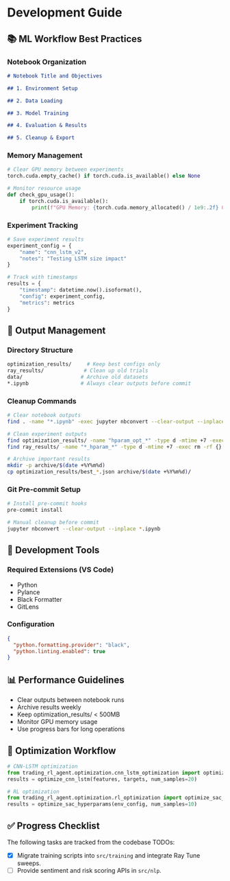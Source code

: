 # Development Guide

## 📚 ML Workflow Best Practices

### Notebook Organization

```markdown
# Notebook Title and Objectives

## 1. Environment Setup

## 2. Data Loading

## 3. Model Training

## 4. Evaluation & Results

## 5. Cleanup & Export
```

### Memory Management

```python
# Clear GPU memory between experiments
torch.cuda.empty_cache() if torch.cuda.is_available() else None

# Monitor resource usage
def check_gpu_usage():
    if torch.cuda.is_available():
        print(f"GPU Memory: {torch.cuda.memory_allocated() / 1e9:.2f} GB")
```

### Experiment Tracking

```python
# Save experiment results
experiment_config = {
    "name": "cnn_lstm_v2",
    "notes": "Testing LSTM size impact"
}

# Track with timestamps
results = {
    "timestamp": datetime.now().isoformat(),
    "config": experiment_config,
    "metrics": metrics
}
```

## 🧹 Output Management

### Directory Structure

```bash
optimization_results/     # Keep best configs only
ray_results/             # Clean up old trials
data/                   # Archive old datasets
*.ipynb                 # Always clear outputs before commit
```

### Cleanup Commands

```bash
# Clear notebook outputs
find . -name "*.ipynb" -exec jupyter nbconvert --clear-output --inplace {} +

# Clean experiment outputs
find optimization_results/ -name "hparam_opt_*" -type d -mtime +7 -exec rm -rf {} +
find ray_results/ -name "*_hparam_*" -type d -mtime +7 -exec rm -rf {} +

# Archive important results
mkdir -p archive/$(date +%Y%m%d)
cp optimization_results/best_*.json archive/$(date +%Y%m%d)/
```

### Git Pre-commit Setup

```bash
# Install pre-commit hooks
pre-commit install

# Manual cleanup before commit
jupyter nbconvert --clear-output --inplace *.ipynb
```

## 🔧 Development Tools

### Required Extensions (VS Code)

- Python
- Pylance
- Black Formatter
- GitLens

### Configuration

```json
{
  "python.formatting.provider": "black",
  "python.linting.enabled": true
}
```

## 📊 Performance Guidelines

- Clear outputs between notebook runs
- Archive results weekly
- Keep optimization_results/ < 500MB
- Monitor GPU memory usage
- Use progress bars for long operations

## 🚀 Optimization Workflow

```python
# CNN-LSTM optimization
from trading_rl_agent.optimization.cnn_lstm_optimization import optimize_cnn_lstm
results = optimize_cnn_lstm(features, targets, num_samples=20)

# RL optimization
from trading_rl_agent.optimization.rl_optimization import optimize_sac_hyperparams
results = optimize_sac_hyperparams(env_config, num_samples=10)
```

## ✅ Progress Checklist

The following tasks are tracked from the codebase TODOs:

- [x] Migrate training scripts into `src/training` and integrate Ray Tune sweeps.
- [ ] Provide sentiment and risk scoring APIs in `src/nlp`.
